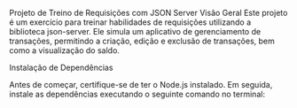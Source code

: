 Projeto de Treino de Requisições com JSON Server
Visão Geral
Este projeto é um exercício para treinar habilidades de requisições utilizando a biblioteca json-server. Ele simula um aplicativo de gerenciamento de transações, permitindo a criação, edição e exclusão de transações, bem como a visualização do saldo.

Instalação de Dependências

Antes de começar, certifique-se de ter o Node.js instalado. Em seguida, instale as dependências executando o seguinte comando no terminal:
